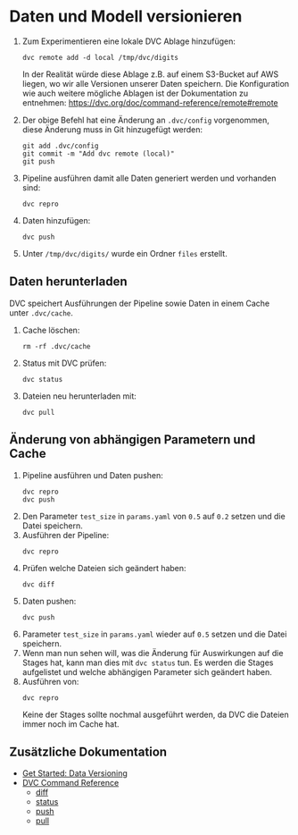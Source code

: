 # Daten und Modell versionieren

1. Zum Experimentieren eine lokale DVC Ablage hinzufügen:
    ```shell
    dvc remote add -d local /tmp/dvc/digits
    ```
    In der Realität würde diese Ablage z.B. auf einem S3-Bucket auf AWS liegen, wo wir alle Versionen unserer Daten speichern. Die Konfiguration wie auch weitere mögliche Ablagen ist der Dokumentation zu entnehmen: https://dvc.org/doc/command-reference/remote#remote

1. Der obige Befehl hat eine Änderung an `.dvc/config` vorgenommen, diese Änderung muss in Git hinzugefügt werden:
    ```shell
    git add .dvc/config
    git commit -m "Add dvc remote (local)"
    git push
    ```
1. Pipeline ausführen damit alle Daten generiert werden und vorhanden sind:
    ```shell
    dvc repro
    ```
1. Daten hinzufügen:
    ```shell
    dvc push
    ```
1. Unter `/tmp/dvc/digits/` wurde ein Ordner `files` erstellt.

## Daten herunterladen

DVC speichert Ausführungen der Pipeline sowie Daten in einem Cache unter `.dvc/cache`.

1. Cache löschen:
    ```shell
    rm -rf .dvc/cache
    ```
1. Status mit DVC prüfen:
    ```shell
    dvc status
    ```
1. Dateien neu herunterladen mit:
    ```shell
    dvc pull
    ```

## Änderung von abhängigen Parametern und Cache

1. Pipeline ausführen und Daten pushen:
    ```shell
    dvc repro
    dvc push
    ```
1. Den Parameter `test_size` in `params.yaml` von `0.5` auf `0.2` setzen und die Datei speichern.
1. Ausführen der Pipeline:
    ```shell
    dvc repro
    ```
1. Prüfen welche Dateien sich geändert haben:
    ```shell
    dvc diff
    ```
1. Daten pushen:
    ```shell
    dvc push
    ```
1. Parameter `test_size` in `params.yaml` wieder auf `0.5` setzen und die Datei speichern.
1. Wenn man nun sehen will, was die Änderung für Auswirkungen auf die Stages hat, kann man dies mit `dvc status` tun. Es werden die Stages aufgelistet und welche abhängigen Parameter sich geändert haben.
1. Ausführen von:
    ```shell
    dvc repro
    ```
    Keine der Stages sollte nochmal ausgeführt werden, da DVC die Dateien immer noch im Cache hat.

## Zusätzliche Dokumentation

- [Get Started: Data Versioning](https://dvc.org/doc/start/data-management/data-versioning#get-started-data-versioning)
- [DVC Command Reference](https://dvc.org/doc/command-reference)
    - [diff](https://dvc.org/doc/command-reference/diff#diff)
    - [status](https://dvc.org/doc/command-reference/status#status)
    - [push](https://dvc.org/doc/command-reference/push#push)
    - [pull](https://dvc.org/doc/command-reference/pull#pull)
